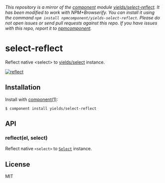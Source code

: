*This repository is a mirror of the [component](http://component.io) module [yields/select-reflect](http://github.com/yields/select-reflect). It has been modified to work with NPM+Browserify. You can install it using the command `npm install npmcomponent/yields-select-reflect`. Please do not open issues or send pull requests against this repo. If you have issues with this repo, report it to [npmcomponent](https://github.com/airportyh/npmcomponent).*

# select-reflect

  Reflect native &lt;select&gt; to [yields/select](https://github.com/yields/select) instance.

  [![reflect](https://i.cloudup.com/tVpmV75ZYB.gif)](https://cloudup.com/cs6PGE9GkTl)

## Installation

  Install with [component(1)](http://component.io):

    $ component install yields/select-reflect

## API

### reflect(el, select)

Reflect native `<select>` to [`Select`](https://github.com/yields/select) instance.

## License

  MIT
